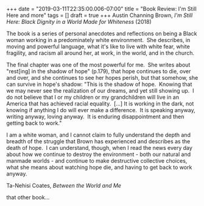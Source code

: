 +++
date = "2019-03-11T22:35:00.006-07:00"
title = "Book Review: I'm Still Here and more"
tags = []
draft = true
+++
Austin Channing Brown, *I'm Still Here: Black Dignity in a World Made for Whiteness* (2018)

The book is a series of personal anecdotes and reflections on being a Black woman working in a predominately white environment.  She describes, in moving and powerful language, what it's like to live with white fear, white fragility, and racism all around her, at work, in the world, and in the church.

The final chapter was one of the most powerful for me.  She writes about "rest[ing] in the shadow of hope" (p.179), that hope continues to die, over and over, and she continues to see her hopes perish, but that somehow, she can survive in hope's shadow: "This is the shadow of hope.  Knowing that we may never see the realization of our dreams, and yet still showing up.  I do not believe that I or my children or my grandchildren will live in an America that has achieved racial equality.  [...] It is working in the dark, not knowing if anything I do will ever make a difference.  It is speaking anyway, writing anyway, loving anyway.  It is enduring disappointment and then getting back to work."

I am a white woman, and I cannot claim to fully understand the depth and breadth of the struggle that Brown has experienced and describes as the death of hope.  I can understand, though, when I read the news every day about how we continue to destroy the environment - both our natural and manmade worlds - and continue to make destructive collective choices, what she means about watching hope die, and having to get back to work anyway.

Ta-Nehisi Coates, *Between the World and Me*

that other book...
